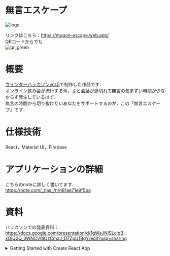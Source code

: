 # 無言エスケープ

![logo](https://user-images.githubusercontent.com/39262759/103164540-275e3100-4850-11eb-8f14-5b75bad78bc0.png)

リンクはこちら：https://mugon-escape.web.app/  
QRコードからでも  
![qr_green](https://user-images.githubusercontent.com/39262759/103164577-9b98d480-4850-11eb-92c9-4d8263749cf1.png)



# 概要
[ウインターハッカソンvol.5](https://talent.supporterz.jp/events/c37a27fd-e763-4e2e-b037-a6f041048268/)で制作した作品です．  
オンライン飲み会が流行する今，ふと会話が途切れて無言の気まずい時間が少なからず発生しているはず．  
無言の時間から切り抜けたいあなたをサポートするのが，この「無言エスケープ」です．

# 仕様技術
React，Material UI，Firebase

# アプリケーションの詳細
こちらのnoteに詳しく書いてます．  
https://note.com/_naa_/n/n81ae71e9f5ba

# 資料
ハッカソンでの発表資料：https://docs.google.com/presentation/d/1gWsJNISLcjqB-xOjQ2Q_3WNCV0lOzCmzJ_D7ZpU1BgY/edit?usp=sharing


<details>
  
  <summary>Getting Started with Create React App</summary>
# Getting Started with Create React App

This project was bootstrapped with [Create React App](https://github.com/facebook/create-react-app).

## Available Scripts

In the project directory, you can run:

### `yarn start`

Runs the app in the development mode.\
Open [http://localhost:3000](http://localhost:3000) to view it in the browser.

The page will reload if you make edits.\
You will also see any lint errors in the console.

### `yarn test`

Launches the test runner in the interactive watch mode.\
See the section about [running tests](https://facebook.github.io/create-react-app/docs/running-tests) for more information.

### `yarn build`

Builds the app for production to the `build` folder.\
It correctly bundles React in production mode and optimizes the build for the best performance.

The build is minified and the filenames include the hashes.\
Your app is ready to be deployed!

See the section about [deployment](https://facebook.github.io/create-react-app/docs/deployment) for more information.

### `yarn eject`

**Note: this is a one-way operation. Once you `eject`, you can’t go back!**

If you aren’t satisfied with the build tool and configuration choices, you can `eject` at any time. This command will remove the single build dependency from your project.

Instead, it will copy all the configuration files and the transitive dependencies (webpack, Babel, ESLint, etc) right into your project so you have full control over them. All of the commands except `eject` will still work, but they will point to the copied scripts so you can tweak them. At this point you’re on your own.

You don’t have to ever use `eject`. The curated feature set is suitable for small and middle deployments, and you shouldn’t feel obligated to use this feature. However we understand that this tool wouldn’t be useful if you couldn’t customize it when you are ready for it.

## Learn More

You can learn more in the [Create React App documentation](https://facebook.github.io/create-react-app/docs/getting-started).

To learn React, check out the [React documentation](https://reactjs.org/).

### Code Splitting

This section has moved here: [https://facebook.github.io/create-react-app/docs/code-splitting](https://facebook.github.io/create-react-app/docs/code-splitting)

### Analyzing the Bundle Size

This section has moved here: [https://facebook.github.io/create-react-app/docs/analyzing-the-bundle-size](https://facebook.github.io/create-react-app/docs/analyzing-the-bundle-size)

### Making a Progressive Web App

This section has moved here: [https://facebook.github.io/create-react-app/docs/making-a-progressive-web-app](https://facebook.github.io/create-react-app/docs/making-a-progressive-web-app)

### Advanced Configuration

This section has moved here: [https://facebook.github.io/create-react-app/docs/advanced-configuration](https://facebook.github.io/create-react-app/docs/advanced-configuration)

### Deployment

This section has moved here: [https://facebook.github.io/create-react-app/docs/deployment](https://facebook.github.io/create-react-app/docs/deployment)

### `yarn build` fails to minify

This section has moved here: [https://facebook.github.io/create-react-app/docs/troubleshooting#npm-run-build-fails-to-minify](https://facebook.github.io/create-react-app/docs/troubleshooting#npm-run-build-fails-to-minify)

</details>

